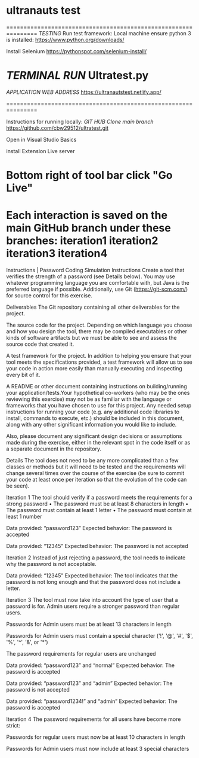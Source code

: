 # ultranauts test 

===============================================================
*TESTING* Run test framework:
Local machine ensure python 3 is installed:
https://www.python.org/downloads/

Install Selenium
https://pythonspot.com/selenium-install/

*TERMINAL RUN*
Ultratest.py 
=============================================================== 

*APPLICATION WEB ADDRESS* 
https://ultranautstest.netlify.app/

===============================================================

Instructions for running locally:
*GIT HUB Clone main branch*
 https://github.com/cbw29512/ultratest.git

Open in Visual Studio Basics

install Extension Live server 

Bottom right of tool bar click "Go Live"
===============================================================

Each interaction is saved on the main GitHub branch under these branches:
iteration1
iteration2
iteration3
iteration4
===============================================================

Instructions | Password Coding Simulation
Instructions
Create a tool that verifies the strength of a password (see Details below).
You may use whatever programming language you are comfortable with, but Java is the
preferred language if possible. Additionally, use Git (https://git-scm.com/) for source control for this exercise.

Deliverables
The Git repository containing all other deliverables for the project.

The source code for the project. Depending on which language you choose and how you design the tool, there may be compiled executables or other kinds of software artifacts but we must be able to see and assess the source code that created it.

A test framework for the project. In addition to helping you ensure that your tool meets the specifications provided, a test framework will allow us to see your code in action more easily than manually executing and inspecting every bit of it.

A README or other document containing instructions on building/running your application/tests.Your hypothetical co-workers (who may be the ones reviewing this exercise) may not be as familiar with the language or frameworks that you have chosen to use for this project. Any needed setup instructions for running your code (e.g. any additional code libraries to install, commands to execute, etc.) should be included in this document, along with any other significant information you would like to include.

Also, please document any significant design decisions or assumptions made during the exercise, either in the relevant spot in the code itself or as a separate document in the repository.


Details
The tool does not need to be any more complicated than a few classes or methods but it will
need to be tested and the requirements will change several times over the course of the
exercise (be sure to commit your code at least once per iteration so that the evolution of the
code can be seen).

Iteration 1
The tool should verify if a password meets the requirements for a strong password
• The password must be at least 8 characters in length
• The password must contain at least 1 letter
• The password must contain at least 1 number

Data provided: “password123”
Expected behavior: The password is accepted

Data provided: “12345”
Expected behavior: The password is not accepted

Iteration 2
Instead of just rejecting a password, the tool needs to indicate why the password is not acceptable.

Data provided: “12345”
Expected behavior: The tool indicates that the password is not long enough and that the password does not include a letter.

Iteration 3
The tool must now take into account the type of user that a password is for. Admin users require a stronger password than regular users.

Passwords for Admin users must be at least 13 characters in length

Passwords for Admin users must contain a special character ('!', '@', '#', '$', '%', '^', '&', or '*')

The password requirements for regular users are unchanged

Data provided: “password123” and “normal”
Expected behavior: The password is accepted

Data provided: “password123” and “admin”
Expected behavior: The password is not accepted

Data provided: “password1234!” and “admin”
Expected behavior: The password is accepted

Iteration 4
The password requirements for all users have become more strict:

Passwords for regular users must now be at least 10 characters in length

Passwords for Admin users must now include at least 3 special characters
